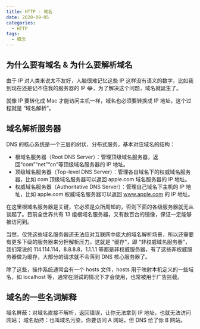 ```yaml
---
title: HTTP - 域名
date: 2020-09-05
categories:
  - HTTP
tags:
  - 概念
---
```


## 为什么要有域名 & 为什么要解析域名

由于 IP 对人类来说太不友好，人脑很难记忆这些 IP 这样没有语义的数字，比如我到现在还是记不住我的服务器的 IP 😂，为了解决这个问题，域名就诞生了。

就像 IP 要转化成 Mac 才能访问主机一样，域名也必须要转换成 IP 地址，这个过程就是 “域名解析”。

## 域名解析服务器

DNS 的核心系统是一个三层的树状、分布式服务，基本对应域名的结构：

- 根域名服务器（Root DNS Server）：管理顶级域名服务器，返回“com”“net”“cn”等顶级域名服务器的 IP 地址。
- 顶级域名服务器（Top-level DNS Server）：管理各自域名下的权威域名服务器，比如 com 顶级域名服务器可以返回 apple.com 域名服务器的 IP 地址。
- 权威域名服务器（Authoritative DNS Server）：管理自己域名下主机的 IP 地址，比如 apple.com 权威域名服务器可以返回 www.apple.com 的 IP 地址。

在这里根域名服务器是关键，它必须是众所周知的，否则下面的各级服务器就无从谈起了。目前全世界共有 13 组根域名服务器，又有数百台的镜像，保证一定能够被访问到。

当然，仅凭这些域名服务器还无法应对互联网中庞大的域名解析场景，所以还需要有更多下级的服务器来分担解析压力，这就是 “缓存”，即 “非权威域名服务器”，我们常说的 114.114.114，8.8.8.8，1.1.1.1 等都是非权威服务器，有了这些非权威服务器做为缓存，大部分的请求就不会落到 DNS 核心服务器了。

除了这些，操作系统通常会有一个 hosts 文件，hosts 用于映射本机定义的一些域名，如 localhost 等，通常在测试的情况下才会使用，也常被用于广告拦截。

## 域名的一些名词解释

域名屏蔽：对域名直接不解析，返回错误，让你无法拿到 IP 地址，也就无法访问网站；
域名劫持：也叫域名污染，你要访问 A 网站，但 DNS 给了你 B 网站。
